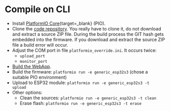# Compile on CLI

* Install [PlatformIO Core](https://platformio.org/install/cli){target=_blank} (PIO).
* Clone the [code repository](https://github.com/helgeerbe/OpenDTU-OnBattery).
  You really have to clone it, do not download and extract a source ZIP file.
  During the build process the GIT hash gets embedded into the firmware. If you
  download and extract the source ZIP file a build error will occur.
* Adjust the COM port in file `platformio_override.ini`. It occurs twice:
    * `upload_port`
    * `monitor_port`
* [Build the WebApp](compile_webapp.md).
* Build the firmware: `platformio run -e generic_esp32s3` (chose a suitable PIO environment)
* Upload to ESP32 module: `platformio run -e generic_esp32s3 -t upload`
* Other options:
    * Clean the sources:  `platformio run -e generic_esp32s3 -t clean`
    * Erase flash: `platformio run -e generic_esp32s3 -t erase`